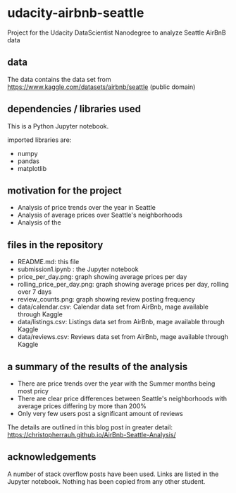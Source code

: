 # udacity-airbnb-seattle
Project for the Udacity DataScientist Nanodegree to analyze Seattle AirBnB data

## data
The data contains the data set from https://www.kaggle.com/datasets/airbnb/seattle (public domain)

## dependencies / libraries used

This is a Python Jupyter notebook.

imported libraries are:

- numpy
- pandas
- matplotlib 

## motivation for the project 

- Analysis of price trends over the year in Seattle
- Analysis of average prices over Seattle's neighborhoods
- Analysis of the  

## files in the repository

- README.md: this file
- submission1.ipynb : the Jupyter notebook
- price_per_day.png: graph showing average prices per day
- rolling_price_per_day.png: graph showing average prices per day, rolling over 7 days
- review_counts.png: graph showing review posting frequency
- data/calendar.csv: Calendar data set from AirBnb, mage available through Kaggle
- data/listings.csv: Listings data set from AirBnb, mage available through Kaggle
- data/reviews.csv: Reviews data set from AirBnb, mage available through Kaggle

## a summary of the results of the analysis

- There are price trends over the year with the Summer months being most pricy
- There are clear price differences between Seattle's neighborhoods with average prices differing by more than 200%
- Only very few users post a significant amount of reviews

The details are outlined in this blog post in greater detail: https://christopherrauh.github.io/AirBnb-Seattle-Analysis/

## acknowledgements

A number of stack overflow posts have been used. Links are listed in the Jupyter notebook. 
Nothing has been copied from any other student.
 
